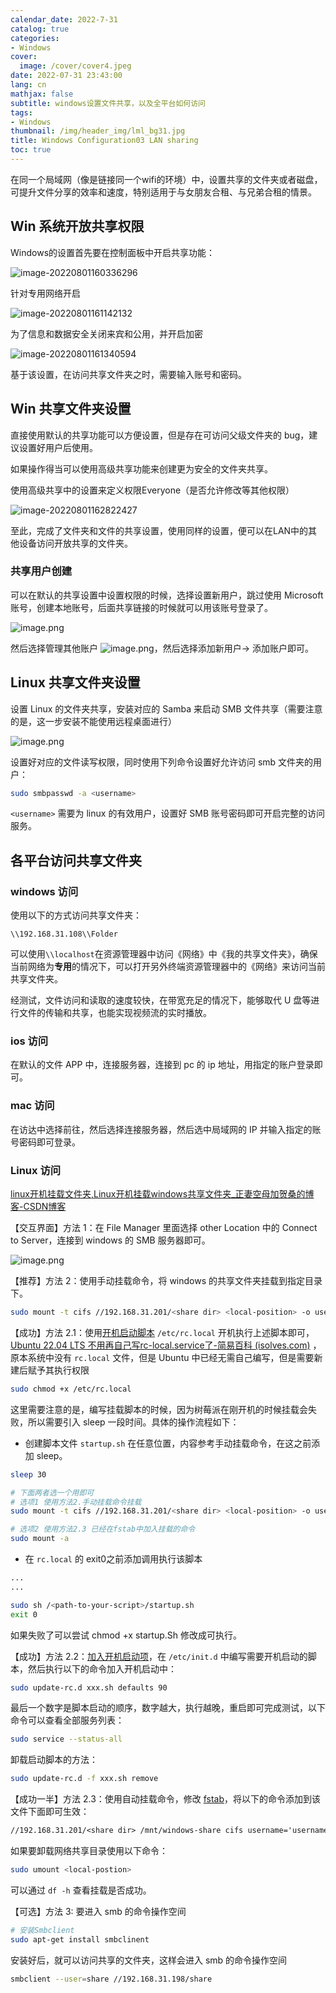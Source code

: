 ```yaml
---
calendar_date: 2022-7-31
catalog: true
categories:
- Windows
cover:
  image: /cover/cover4.jpeg
date: 2022-07-31 23:43:00
lang: cn
mathjax: false
subtitle: windows设置文件共享，以及全平台如何访问
tags:
- Windows
thumbnail: /img/header_img/lml_bg31.jpg
title: Windows Configuration03 LAN sharing
toc: true
---
```


在同一个局域网（像是链接同一个wifi的环境）中，设置共享的文件夹或者磁盘，可提升文件分享的效率和速度，特别适用于与女朋友合租、与兄弟合租的情景。



## Win 系统开放共享权限

Windows的设置首先要在控制面板中开启共享功能：

![image-20220801160336296](https://picture-bed-001-1310572365.cos.ap-guangzhou.myqcloud.com/imgs/image-20220801160336296.png)

针对专用网络开启

![image-20220801161142132](https://picture-bed-001-1310572365.cos.ap-guangzhou.myqcloud.com/imgs/image-20220801161142132.png)

为了信息和数据安全关闭来宾和公用，并开启加密

![image-20220801161340594](https://picture-bed-001-1310572365.cos.ap-guangzhou.myqcloud.com/imgs/image-20220801161340594.png)

基于该设置，在访问共享文件夹之时，需要输入账号和密码。

## Win 共享文件夹设置

直接使用默认的共享功能可以方便设置，但是存在可访问父级文件夹的 bug，建议设置好用户后使用。

如果操作得当可以使用高级共享功能来创建更为安全的文件夹共享。

使用高级共享中的设置来定义权限Everyone（是否允许修改等其他权限）

![image-20220801162822427](https://picture-bed-001-1310572365.cos.ap-guangzhou.myqcloud.com/imgs/image-20220801162822427.png)

至此，完成了文件夹和文件的共享设置，使用同样的设置，便可以在LAN中的其他设备访问开放共享的文件夹。

### 共享用户创建

可以在默认的共享设置中设置权限的时候，选择设置新用户，跳过使用 Microsoft 账号，创建本地账号，后面共享链接的时候就可以用该账号登录了。

![image.png](https://picture-bed-001-1310572365.cos.ap-guangzhou.myqcloud.com/3070PC/20230322092927.png)

然后选择管理其他账户 ![image.png](https://picture-bed-001-1310572365.cos.ap-guangzhou.myqcloud.com/3070PC/20230322092954.png)，然后选择添加新用户-> 添加账户即可。

## Linux 共享文件夹设置

设置 Linux 的文件夹共享，安装对应的 Samba 来启动 SMB 文件共享（需要注意的是，这一步安装不能使用远程桌面进行）

![image.png](https://picture-bed-001-1310572365.cos.ap-guangzhou.myqcloud.com/3070PC/20230625181635.png)

设置好对应的文件读写权限，同时使用下列命令设置好允许访问 smb 文件夹的用户：

```bash
sudo smbpasswd -a <username>
```

`<username>` 需要为 linux 的有效用户，设置好 SMB 账号密码即可开启完整的访问服务。

## 各平台访问共享文件夹

### windows 访问

使用以下的方式访问共享文件夹：

```
\\192.168.31.108\\Folder
```

可以使用`\\localhost`在资源管理器中访问《网络》中《我的共享文件夹》，确保当前网络为**专用**的情况下，可以打开另外终端资源管理器中的《网络》来访问当前共享文件夹。

经测试，文件访问和读取的速度较快，在带宽充足的情况下，能够取代 U 盘等进行文件的传输和共享，也能实现视频流的实时播放。

### ios 访问

在默认的文件 APP 中，连接服务器，连接到 pc 的 ip 地址，用指定的账户登录即可。

### mac 访问

在访达中选择前往，然后选择连接服务器，然后选中局域网的 IP 并输入指定的账号密码即可登录。

### Linux 访问

[linux开机挂载文件夹,Linux开机挂载windows共享文件夹_正妻空母加贺桑的博客-CSDN博客](https://blog.csdn.net/weixin_36118049/article/details/116648793)

【交互界面】方法 1：在 File Manager 里面选择 other Location 中的 Connect to Server，连接到 windows 的 SMB 服务器即可。


![image.png](https://picture-bed-001-1310572365.cos.ap-guangzhou.myqcloud.com/3070PC/20230625180602.png)

【推荐】方法 2：使用手动挂载命令，将 windows 的共享文件夹挂载到指定目录下。

```bash
sudo mount -t cifs //192.168.31.201/<share dir> <local-position> -o username='username',password='passwd',vers=2.0
```

【成功】方法 2.1：使用[开机启动脚本](https://www.cnblogs.com/52php/p/5677805.html) `/etc/rc.local` 开机执行上述脚本即可，[Ubuntu 22.04 LTS 不用再自己写rc-local.service了-简易百科 (isolves.com)](https://m.isolves.com/it/rj/czxt/linux/2022-06-17/55976.html) ，原本系统中没有 `rc.local` 文件，但是 Ubuntu 中已经无需自己编写，但是需要新建后赋予其执行权限

```bash
sudo chmod +x /etc/rc.local
```

这里需要注意的是，编写挂载脚本的时候，因为树莓派在刚开机的时候挂载会失败，所以需要引入 sleep 一段时间。具体的操作流程如下：

- 创建脚本文件 `startup.sh` 在任意位置，内容参考手动挂载命令，在这之前添加 sleep。

```bash
sleep 30

# 下面两者选一个用即可
# 选项1 使用方法2.手动挂载命令挂载
sudo mount -t cifs //192.168.31.201/<share dir> <local-position> -o username='username',password='passwd',vers=2.0

# 选项2 使用方法2.3 已经在fstab中加入挂载的命令
sudo mount -a
```

- 在 `rc.local` 的 exit0之前添加调用执行该脚本

```bash
...
...

sudo sh /<path-to-your-script>/startup.sh
exit 0
```

如果失败了可以尝试 chmod +x startup.Sh 修改成可执行。

【成功】方法 2.2：[加入开机启动项](https://www.80tm.com/2022/12/17/ubuntu%E5%BC%80%E6%9C%BA%E8%87%AA%E5%8A%A8%E8%BF%90%E8%A1%8C%E5%91%BD%E4%BB%A4/)，在 `/etc/init.d` 中编写需要开机启动的脚本，然后执行以下的命令加入开机启动中：

```bash
sudo update-rc.d xxx.sh defaults 90
```

最后一个数字是脚本启动的顺序，数字越大，执行越晚，重启即可完成测试，以下命令可以查看全部服务列表：

```bash
sudo service --status-all
```

卸载启动脚本的方法：

```bash
sudo update-rc.d -f xxx.sh remove
```

【成功一半】方法 2.3：使用自动挂载命令，修改 [fstab](https://www.cnblogs.com/arnoldlu/p/11613842.html)，将以下的命令添加到该文件下面即可生效：

```txt
//192.168.31.201/<share dir> /mnt/windows-share cifs username='username',password='passwd' 0 0 
```

如果要卸载网络共享目录使用以下命令：

```bash
sudo umount <local-postion>
```

可以通过 `df -h` 查看挂载是否成功。

【可选】方法 3: 要进入 smb 的命令操作空间

```bash
# 安装Smbclient
sudo apt-get install smbclinent
```

安装好后，就可以访问共享的文件夹，这样会进入 smb 的命令操作空间

```bash
smbclient --user=share //192.168.31.198/share
```